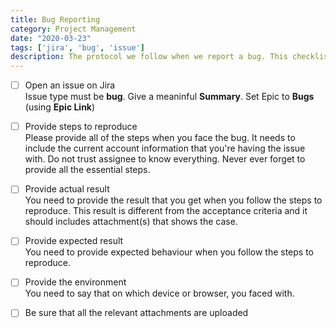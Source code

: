 ```yaml
---
title: Bug Reporting
category: Project Management
date: "2020-03-23"
tags: ['jira', 'bug', 'issue']
description: The protocol we follow when we report a bug. This checklist is vital for assignee to understand the problem and reproduce it.
---
```


- [ ] Open an issue on Jira  
Issue type must be **bug**. Give a meaninful **Summary**. Set Epic to **Bugs** (using **Epic Link**)

- [ ] Provide steps to reproduce  
Please provide all of the steps when you face the bug. It needs to include the current account information that you're having the issue with. Do not trust assignee to know everything. Never ever forget to provide all the essential steps.

- [ ] Provide actual result  
You need to provide the result that you get when you follow the steps to reproduce. This result is different from the acceptance criteria and it should includes attachment(s) that shows the case.

- [ ] Provide expected result  
You need to provide expected behaviour when you follow the steps to reproduce.

- [ ] Provide the environment  
You need to say that on which device or browser, you faced with.
- [ ] Be sure that all the relevant attachments are uploaded
